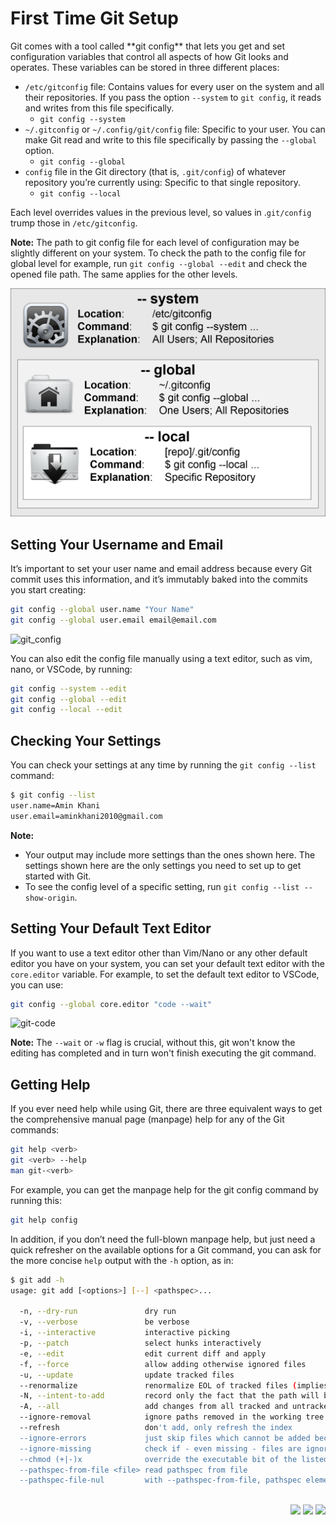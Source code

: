 <h1 id="top">First Time Git Setup</h1>
Git comes with a tool called **git config** that lets you get and set configuration variables that control all aspects of how Git looks and operates. These variables can be stored in three different places:

- `/etc/gitconfig` file: Contains values for every user on the system and all their repositories. If you pass the option `--system` to `git config`, it reads and writes from this file specifically.
  - ```git config --system```
- `~/.gitconfig` or `~/.config/git/config` file: Specific to your user. You can make Git read and write to this file specifically by passing the `--global` option.
  - ```git config --global```
- `config` file in the Git directory (that is, `.git/config`) of whatever repository you’re currently using: Specific to that single repository.
  - ```git config --local```

Each level overrides values in the previous level, so values in .`git/config` trump those in `/etc/gitconfig`.

**Note:** The path to git config file for each level of configuration may be slightly different on your system. To check the path to the config file for global level for example, run `git config --global --edit` and check the opened file path. The same applies for the other levels.

<img src="./images/git-config.png" width="600" />

## Setting Your Username and Email
It’s important to set your user name and email address because every Git commit uses this information, and it’s immutably baked into the commits you start creating:

```bash
git config --global user.name "Your Name"
git config --global user.email email@email.com
```
![git_config](https://user-images.githubusercontent.com/51851950/190846397-c4d6f947-20ae-4aac-991e-ae9e48844eb6.gif)

You can also edit the config file manually using a text editor, such as vim, nano, or VSCode, by running:
```bash 
git config --system --edit
git config --global --edit
git config --local --edit
```
## Checking Your Settings
You can check your settings at any time by running the `git config --list` command:

```bash
$ git config --list
user.name=Amin Khani
user.email=aminkhani2010@gmail.com
```

**Note:**
- Your output may include more settings than the ones shown here. The settings shown here are the only settings you need to set up to get started with Git.
- To see the config level of a specific setting, run `git config --list --show-origin`.


## Setting Your Default Text Editor
If you want to use a text editor other than Vim/Nano or any other default editor you have on your system, you can set your default text editor with the `core.editor` variable. For example, to set the default text editor to VSCode, you can use:

```bash
git config --global core.editor "code --wait"
```
![git-code](https://user-images.githubusercontent.com/51851950/190846888-9ab70b18-f88b-4c7d-b5a1-e923b9b89af4.gif)

**Note:** The `--wait` or `-w` flag is crucial, without this, git won't know the editing has completed and in turn won't finish executing the git command.


## Getting Help
If you ever need help while using Git, there are three equivalent ways to get the comprehensive manual page (manpage) help for any of the Git commands:
```bash 
git help <verb>
git <verb> --help
man git-<verb>
```
For example, you can get the manpage help for the git config command by running this:
```bash 
git help config
```
In addition, if you don’t need the full-blown manpage help, but just need a quick refresher on the available options for a Git command, you can ask for the more concise ```help``` output with the ```-h``` option, as in:
```bash
$ git add -h
usage: git add [<options>] [--] <pathspec>...

  -n, --dry-run               dry run
  -v, --verbose               be verbose
  -i, --interactive           interactive picking
  -p, --patch                 select hunks interactively
  -e, --edit                  edit current diff and apply
  -f, --force                 allow adding otherwise ignored files
  -u, --update                update tracked files
  --renormalize               renormalize EOL of tracked files (implies -u)
  -N, --intent-to-add         record only the fact that the path will be added later
  -A, --all                   add changes from all tracked and untracked files
  --ignore-removal            ignore paths removed in the working tree (same as --no-all)
  --refresh                   don't add, only refresh the index
  --ignore-errors             just skip files which cannot be added because of errors
  --ignore-missing            check if - even missing - files are ignored in dry run
  --chmod (+|-)x              override the executable bit of the listed files
  --pathspec-from-file <file> read pathspec from file
  --pathspec-file-nul         with --pathspec-from-file, pathspec elements are separated with NUL character
```
<br>
<div align="right"><a href="04_VScode_Setup.md" targert="_blacnk"><img src="https://img.shields.io/badge/Previus-orange?style=for-the-badge&logoColor=white"/></a>
<a href="06_Basics.md" targert="_blacnk"><img src="https://img.shields.io/badge/Next-orange?style=for-the-badge&logoColor=white"/></a>
<a href="#top" targert="_blacnk"><img src="https://img.shields.io/badge/Back to up-orange?style=for-the-badge&logo=expo&logoColor=white" /></a>
</div>
